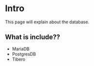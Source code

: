 # Intro

This page will explain about the database. 

## What is include?? 

- MariaDB
- PostgresDB
- Tibero 